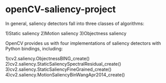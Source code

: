 # openCV-saliency-project

In general, saliency detectors fall into three classes of algorithms:

1)Static saliency
2)Motion saliency
3)Objectness saliency


OpenCV provides us with four implementations of saliency detectors with Python bindings, including:

1)cv2.saliency.ObjectnessBING_create()
2)cv2.saliency.StaticSaliencySpectralResidual_create()
3)cv2.saliency.StaticSaliencyFineGrained_create()
4)cv2.saliency.MotionSaliencyBinWangApr2014_create()
